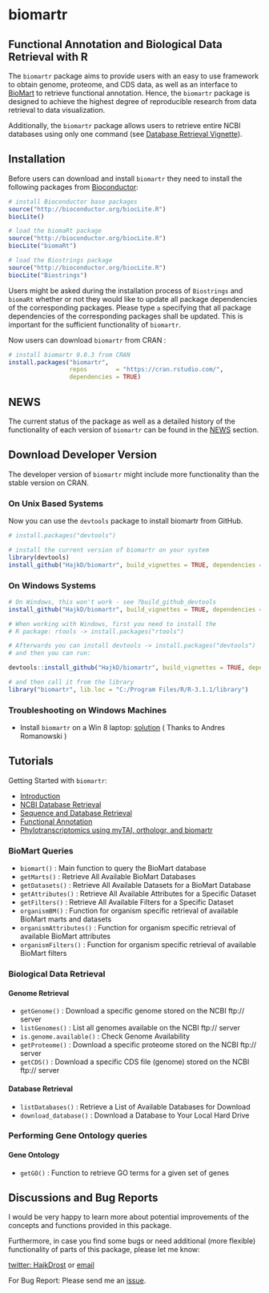 biomartr
========

## Functional Annotation and Biological Data Retrieval with R

The `biomartr` package aims to provide users with an easy to use framework to obtain genome, proteome, and CDS data, as well as an interface to [BioMart](http://www.biomart.org/) to retrieve functional annotation.
Hence, the `biomartr` package is designed to achieve the highest degree of reproducible research from data retrieval to data visualization.

Additionally, the `biomartr` package allows users to retrieve entire NCBI databases using only one command (see [Database Retrieval Vignette](https://github.com/HajkD/biomartr/blob/master/vignettes/Database_Retrieval.Rmd)).


## Installation

Before users can download and install `biomartr` they need to install the following packages from [Bioconductor](http://www.bioconductor.org/):

```r
# install Bioconductor base packages
source("http://bioconductor.org/biocLite.R")
biocLite()

# load the biomaRt package
source("http://bioconductor.org/biocLite.R")
biocLite("biomaRt")

# load the Biostrings package
source("http://bioconductor.org/biocLite.R")
biocLite("Biostrings")
```

Users might be asked during the installation process of `Biostrings` and `biomaRt` whether or not they would like to update all package dependencies of the corresponding packages.
Please type `a` specifying that all package dependencies of the corresponding packages shall be updated. This is important for the sufficient functionality of `biomartr`.

Now users can download `biomartr` from CRAN :

```r
# install biomartr 0.0.3 from CRAN
install.packages("biomartr",
                 repos        = "https://cran.rstudio.com/",
                 dependencies = TRUE)
```

## NEWS
The current status of the package as well as a detailed history of the functionality of each version of `biomartr` can be found in the [NEWS](https://github.com/HajkD/biomartr/blob/master/NEWS.md) section.

## Download Developer Version

The developer version of `biomartr` might include more functionality than the stable version on CRAN.

### On Unix Based Systems

Now you can use the `devtools` package to install biomartr from GitHub.

```r
# install.packages("devtools")

# install the current version of biomartr on your system
library(devtools)
install_github("HajkD/biomartr", build_vignettes = TRUE, dependencies = TRUE)

```

### On Windows Systems

```r
# On Windows, this won't work - see ?build_github_devtools
install_github("HajkD/biomartr", build_vignettes = TRUE, dependencies = TRUE)

# When working with Windows, first you need to install the
# R package: rtools -> install.packages("rtools")

# Afterwards you can install devtools -> install.packages("devtools")
# and then you can run:

devtools::install_github("HajkD/biomartr", build_vignettes = TRUE, dependencies = TRUE)

# and then call it from the library
library("biomartr", lib.loc = "C:/Program Files/R/R-3.1.1/library")
```

### Troubleshooting on Windows Machines

- Install `biomartr` on a Win 8 laptop: [solution](https://github.com/HajkD/orthologr/issues/1) ( Thanks to Andres Romanowski )


## Tutorials

Getting Started with `biomartr`:

- [Introduction](https://github.com/HajkD/biomartr/tree/master/vignettes/Introduction.Rmd)
- [NCBI Database Retrieval](https://github.com/HajkD/biomartr/blob/master/vignettes/Database_Retrieval.Rmd)
- [Sequence and Database Retrieval](https://github.com/HajkD/biomartr/tree/master/vignettes/Sequence_Retrieval.Rmd)
- [Functional Annotation](https://github.com/HajkD/biomartr/tree/master/vignettes/Functional_Annotation.Rmd)
- [Phylotranscriptomics using myTAI, orthologr, and biomartr](https://github.com/HajkD/biomartr/tree/master/vignettes/Phylotranscriptomics.Rmd)


### BioMart Queries

* `biomart()` : Main function to query the BioMart database
* `getMarts()` : Retrieve All Available BioMart Databases
* `getDatasets()` : Retrieve All Available Datasets for a BioMart Database
* `getAttributes()` : Retrieve All Available Attributes for a Specific Dataset
* `getFilters()` : Retrieve All Available Filters for a Specific Dataset
* `organismBM()` : Function for organism specific retrieval of available BioMart marts and datasets
* `organismAttributes()` : Function for organism specific retrieval of available BioMart attributes
* `organismFilters()` : Function for organism specific retrieval of available BioMart filters


### Biological Data Retrieval

#### Genome Retrieval

* `getGenome()` : Download a specific genome stored on the NCBI ftp:// server
* `listGenomes()` : List all genomes available on the NCBI ftp:// server
* `is.genome.available()` : Check Genome Availability
* `getProteome()` : Download a specific proteome stored on the NCBI ftp:// server
* `getCDS()` : Download a specific CDS file (genome) stored on the NCBI ftp:// server

#### Database Retrieval

* `listDatabases()` : Retrieve a List of Available Databases for Download
* `download_database()` : Download a Database to Your Local Hard Drive

### Performing Gene Ontology queries

#### Gene Ontology

* `getGO()` : Function to retrieve GO terms for a given set of genes


## Discussions and Bug Reports

I would be very happy to learn more about potential improvements of the concepts and functions
provided in this package.

Furthermore, in case you find some bugs or need additional (more flexible) functionality of parts
of this package, please let me know:

[twitter: HajkDrost](https://twitter.com/hajkdrost) or  [email](hgd23@cam.ac.uk)

For Bug Report: Please send me an [issue](https://github.com/HajkD/biomartr/issues).


